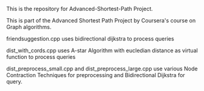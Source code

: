 This is the repository for Advanced-Shortest-Path Project.

This is part of the Advanced Shortest Path Project by Coursera's course on Graph algorithms.

friendsuggestion.cpp uses bidirectional dijkstra to process queries

dist_with_cords.cpp uses A-star Algorithm with eucledian distance as virtual function to process queries

dist_preprocess_small.cpp and dist_preprocess_large.cpp use various Node Contraction Techniques for preprocessing and Bidirectional Dijkstra for query.
